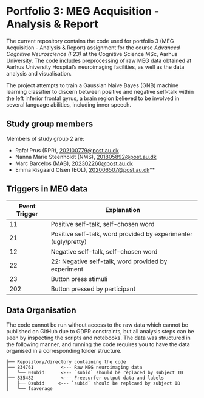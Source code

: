 # Portfolio 3: MEG Acquisition - Analysis & Report

The current repository contains the code used for portfolio 3 (MEG Acquisition - Analysis & Report) assignment for the course  *Advanced Cognitive Neuroscience (F23)*  at the Cognitive Science MSc, Aarhus University. The code includes preprocessing of raw MEG data obtained at Aarhus University Hospital’s neuroimaging facilities, as well as the data analysis and visualisation. 

The project attempts to train a Gaussian Naive Bayes (GNB) machine learning classifier to discern between positive and negative self-talk within the left inferior frontal gyrus, a brain region believed to be involved in several language abilities, including inner speech. 

## Study group members
Members of study group 2 are: 

- Rafał Prus (RPR), [202100779@post.au.dk](mailto:202100779@post.au.dk)
- Nanna Marie Steenholdt (NMS), [201805892@post.au.dk](mailto:201805892@post.au.dk)
- Marc Barcelos (MAB), [202302260@post.au.dk](mailto:202302260@post.au.dk)
- Emma Risgaard Olsen (EOL), [202006507@post.au.dk](mailto:202006507@post.au.dk)**

##  Triggers in MEG data
|       Event Trigger       |   Explanation   |
|------------------|-----------|
|     11       |    Positive self-talk, self-chosen word     |
|     21       |    Positive self-talk, word provided by experimenter (ugly/pretty)     |
|     12       |    Negative self-talk, self-chosen word     |
|     22       |    22: Negative self-talk, word provided by experiment     |
|     23       |    Button press stimuli     |
|  202   |   Button pressed by participant     |

## Data Organisation
The code cannot be run without access to the raw data which cannot be published on GitHub due to GDPR constraints, but all analysis steps can be seen by inspecting the scripts and notebooks. The data was structured in the following manner, and running the code requires you to have the data organised in a corresponding folder structure.

````
├── Repository/directory containing the code
├── 834761          <--- Raw MEG neuroimaging data
│   └── 0subid      <--- `subid` should be replaced by subject ID
├── 835482          <--- Freesurfer output data and labels
│   ├── 0subid     <--- `subid` should be replcaed by subject ID
│   └── fsaverage
````
